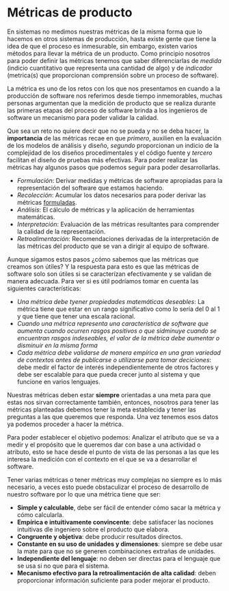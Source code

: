 # Métricas de producto
En sistemas no medimos nuestras métricas de la misma forma que lo hacemos en otros sistemas de producción, hasta existe gente que tiene la idea de que el proceso es inmesurable, sin embargo, existen varios métodos para llevar la métrica de un producto. Como principio nosotros para poder definir las métricas tenemos que saber diferenciarlas de *medida* (indicio cuantitativo que representa una cantidad de algo) y de *indicador* (metrica(s) que proporcionan comprensión sobre un proceso de software).

La métrica es uno de los retos con los que nos presentamos en cuando a la producción de software nos referimos desde tiempo inmemorables, muchas personas argumentan que la medición de producto que se realiza durante las primeras etapas del proceso de software brinda a los ingenieros de software un mecanismo para poder validar la calidad.

Que sea un reto no quiere decir que no se pueda y no se deba hacer, la **importancia** de las métricas recae en que *primero*, auxilien en la evaluación de los modelos de análisis y diseño, *segundo* proporcionan un indicio de la complejidad de los diseños procedimentales y el código fuente y *tercero* facilitan el diseño de pruebas más efectivas. Para poder realizar las métricas hay algunos pasos que podemos seguir para poder desarrollarlas.
- *Formulación*: Derivar medidas y métricas de software apropiadas para la representación del software que estamos haciendo.
- *Recolección*: Acumular los datos necesarios para poder derivar las métricas <u>formuladas</u>.
- *Análisis*: El cálculo de métricas y la aplicación de herramientas matemáticas.
- *Interpretación*: Evaluación de las métricas resultantes para comprender la calidad de la representación.
- *Retroalimentación*: Recomendaciones derivadas de la interpretación de las métricas del producto que se van a dirigir al equipo de software.

Aunque sigamos estos pasos ¿cómo sabemos que las métricas que creamos son útiles? Y la respuesta para esto es que las métricas de software solo son útiles si se caracterízan efectivamente y se validan de manera adecuada. Para ver si es útil podríamos tomar en cuenta las siguientes características:
- *Una métrica debe tyener propiedades matemáticas deseables*: La métrica tiene que estar en un rango significativo como lo sería del 0 al 1 y que tiene que tener una escala racional.
- *Cuando una métrica representa una característica de software que aumenta cuando ocurren rasgos positivos o que sidminuye cuando se encuentran rasgos indeseables, el valor de la métrica debe aumentar o disminuir en la misma forma*
- *Cada métrica debe validarse de manera empírica en una gran variedad de contextos antes de publicarse o utilizarse para tomar deciciones*: debe medir el factor de interés independientemente de otros factores y debe ser escalable para que pueda crecer junto al sistema y que funcione en varios lenguajes.

Nuestras métricas deben estar **siempre** orientadas a una meta para que estas nos sirvan correctamente también, entonces, nosotros para tener las métricas planteadas debemos tener la meta establecida y tener las preguntas a las que queremos que responda. Una vez tenemos esos datos ya podemos proceder a hacer la métrica.

Para poder establecer el objetivo podemos:
Analizar el atributo que se va a medir y el propósito que le queremos dar con base a una actividad o atributo, esto se hace desde el punto de vista de las personas a las que les interesa la medición con el contexto en el que se va a desarrollar el software.

Tener varias métricas o tener métricas muy complejas no siempre es lo más necesario, a veces esto puede obstaculizar el proceso de desarrollo de nuestro software por lo que una métrica tiene que ser:
- **Simple y calculable**, debe ser fácil de entender cómo sacar la métrica y cómo calcularla.
- **Empírica e intuitivamente convincente**: debe satisfacer las nociones intuitivas dle ingeniero sobre el producto que elabora.
- **Congruente y objetiva**: debe producir resultados directos.
- **Constante en su uso de unidades y dimensiones**: siempre se debe usar la mate para que no se generen combinaciones extrañas de unidades.
- **Independiente del lenguaje**: no deben ser directas para el lenguaje que se usa si no que para el sistema.
- **Mecanismo efectivo para la retroalimentación de alta calidad**: deben proporcionar información suficiente para poder mejorar el producto.

